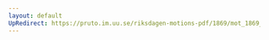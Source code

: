 ```yaml
---
layout: default
UpRedirect: https://pruto.im.uu.se/riksdagen-motions-pdf/1869/mot_1869__ak__151/mot_1869__ak__151-003.pdf
---
```

